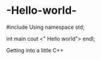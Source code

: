 # -Hello-world-
#include <iostream>
Using namespace std;

int main
cout <" Hello world"> endl;


Getting into a little C++
